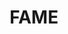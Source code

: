 ---
layout: page
title: FAME
nav: true
nav_order: 7
dropdown: true
children:
    - title: Compendiums
      permalink: /compendiums/
    - title: FAME '25
      permalink: /FAME25/
    - title: FAME '24
      permalink: /FAME24/
    - title: FAME '23
      permalink: /FAME23/
    - title: FAME '22
      permalink: /FAME22/
---